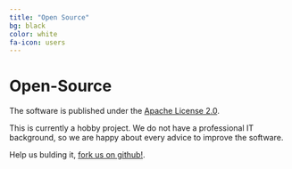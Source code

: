 ```yaml
---
title: "Open Source"
bg: black
color: white
fa-icon: users
---
```


# Open-Source

The software is published under the [Apache License 2.0](https://github.com/ColonyCounter/ColonyCounter-GUI/blob/master/LICENSE).

This is currently a hobby project. We do not have a professional IT background, so we are happy about every advice to improve the software.

Help us bulding it, [fork us on github!](https://github.com/ColonyCounter).
